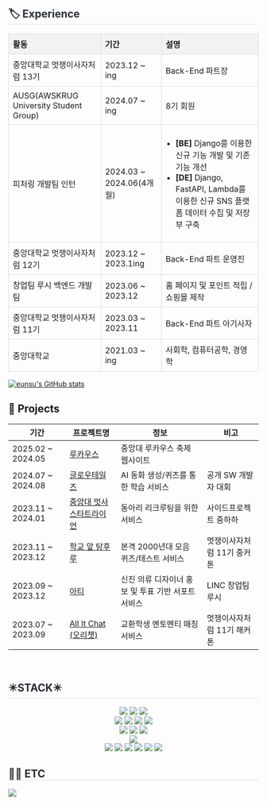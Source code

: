 <div align="left">
  <h2 style="border-bottom: 1px solid #d8dee4; color: #282d33;">🏷️ Experience</h2>
  <table style="width: 100%; border-collapse: collapse;">
    <tr style="background-color: #f2f2f2;">
      <th style="text-align: left; padding: 8px; border: 1px solid #ddd;">활동</th>
      <th style="text-align: left; padding: 8px; border: 1px solid #ddd;">기간</th>
      <th style="text-align: left; padding: 8px; border: 1px solid #ddd;">설명</th>
    </tr>
    <tr>
      <td style="padding: 8px; border: 1px solid #ddd;">중앙대학교 멋쟁이사자처럼 13기 </td>
      <td style="padding: 8px; border: 1px solid #ddd;">2023.12 ~ ing </td>
      <td style="padding: 8px; border: 1px solid #ddd;">Back-End 파트장 </td>
    </tr>
  <tr>
    <td style="padding: 8px; border: 1px solid #ddd;">AUSG(AWSKRUG University Student Group)</td>
    <td style="padding: 8px; border: 1px solid #ddd;">2024.07 ~ ing </td>
    <td style="padding: 8px; border: 1px solid #ddd;">8기 회원</td>
  </tr>
  <tr>
    <td style="padding: 8px; border: 1px solid #ddd;">피처링 개발팀 인턴</td>
    <td style="padding: 8px; border: 1px solid #ddd;">2024.03 ~ 2024.06(4개월)</td>
    <td style="padding: 8px; border: 1px solid #ddd;">
      <ul style="padding-left: 20px;">
        <li><strong>[BE]</strong> Django를 이용한 신규 기능 개발 및 기존 기능 개선</li>
        <li><strong>[DE]</strong> Django, FastAPI, Lambda를 이용한 신규 SNS 플랫폼 데이터 수집 및 저장부 구축</li>
      </ul>
    </td>
  </tr>
    <tr>
      <td style="padding: 8px; border: 1px solid #ddd;">중앙대학교 멋쟁이사자처럼 12기</td>
      <td style="padding: 8px; border: 1px solid #ddd;">2023.12 ~ 2023.1ing </td>
      <td style="padding: 8px; border: 1px solid #ddd;">Back-End 파트 운영진 </td>
    </tr>
    <tr>
      <td style="padding: 8px; border: 1px solid #ddd;">창업팀 루시 백엔드 개발팀</td>
      <td style="padding: 8px; border: 1px solid #ddd;">2023.06 ~ 2023.12 </td>
      <td style="padding: 8px; border: 1px solid #ddd;">홈 페이지 및 포인트 적립 / 쇼핑몰 제작</td>
    </tr>
    <tr>
      <td style="padding: 8px; border: 1px solid #ddd;">중앙대학교 멋쟁이사자처럼 11기</td>
      <td style="padding: 8px; border: 1px solid #ddd;">2023.03 ~ 2023.11 </td>
      <td style="padding: 8px; border: 1px solid #ddd;">Back-End 파트 아기사자</td>
    </tr>
    <tr>
      <td style="padding: 8px; border: 1px solid #ddd;">중앙대학교</td>
      <td style="padding: 8px; border: 1px solid #ddd;">2021.03 ~ ing </td>
      <td style="padding: 8px; border: 1px solid #ddd;">사회학, 컴퓨터공학, 경영학</td>
    </tr>
  </table>
</div>

    
[![eunsu's GitHub stats](https://github-readme-stats.vercel.app/api?username=eunsu02&hide=stars&theme=radical)](https://github.com/eunsu02/github-readme-stats)<br>

## 🔆 Projects
| 기간 | 프로젝트명 | 정보 | 비고 |
| ------------ | ------------- | ------------- | ------------- |
| 2025.02 ~ 2024.05 | [루카우스](https://github.com/LUCAUS2025/LUCAUS-server) | 중앙대 루카우스 축제 웹사이트 |  |
| 2024.07 ~ 2024.08 | [글로우테일즈](https://github.com/GlowTales/GlowTales-Server) | AI 동화 생성/퀴즈를 통한 학습 서비스 | 공개 SW 개발자 대회 |
| 2023.11 ~ 2024.01 | [중앙대 멋사 스타트라이언](https://github.com/cau-likelion-org/startlion-server) | 동아리 리크루팅을 위한 서비스 | 사이드프로젝트 중하하 |
| 2023.11 ~ 2023.12 | [학교 앞 탕후루](https://github.com/huru-huru/huruhuru-Client) | 본격 2000년대 모음 퀴즈/테스트 서비스 | 멋쟁이사자처럼 11기 중커톤 |
| 2023.09 ~ 2023.12 | [아티](https://github.com/Lucy-Arti/Arti-Client) | 신진 의류 디자이너 홍보 및 투표 기반 서포트 서비스| LINC 창업팀 루시 |
| 2023.07 ~ 2023.09 | [All It Chat (오리챗)](https://github.com/Team-All-It-Chat/AIC-Web) | 교환학생 멘토멘티 매칭 서비스 | 멋쟁이사자처럼 11기 해커톤|
<br>

<div align="left">
    <h2 style="border-bottom: 1px solid #d8dee4; color: #282d33;"> ✴️STACK✴️ </h2>
    <!-- 프레임워크 -->
    <div style="margin: 0 auto; text-align: center;" align="left">
        <img src="https://img.shields.io/badge/Spring Boot-6DB33F?style=for-the-badge&logo=Spring Boot&logoColor=white">
        <img src="https://img.shields.io/badge/Django-092E20?style=for-the-badge&logo=Django&logoColor=white">
        <img src="https://img.shields.io/badge/FastAPI-005571?style=for-the-badge&logo=fastapi&logoColor=white">
    </div>
    <!-- 데이터베이스 -->
    <div style="margin: 0 auto; text-align: center;" align="left">
        <img src="https://img.shields.io/badge/mysql-4479A1.svg?style=for-the-badge&logo=mysql&logoColor=white">
        <img src="https://img.shields.io/badge/postgres-%23316192.svg?style=for-the-badge&logo=postgresql&logoColor=white">
        <img src="https://img.shields.io/badge/sqlite-%2307405e.svg?style=for-the-badge&logo=sqlite&logoColor=white">
        <img src="https://img.shields.io/badge/Redis-DC382D?style=for-the-badge&logo=Redis&logoColor=white">
    </div>
    <!-- 클라우드 -->
    <div style="margin: 0 auto; text-align: center;" align="left">
        <img src="https://img.shields.io/badge/Amazon AWS-232F3E?style=for-the-badge&logo=Amazon AWS&logoColor=white">
        <img src="https://img.shields.io/badge/Amazon%20EC2-FF9900?style=for-the-badge&logo=Amazon%20EC2&logoColor=white">
        <img src="https://img.shields.io/badge/Amazon%20S3-569A31?style=for-the-badge&logo=Amazon%20S3&logoColor=white">
    </div>
    <!-- 기타 -->
    <div style="margin: 0 auto; text-align: center;" align="left">
        <img src="https://img.shields.io/badge/Celery-37814A?style=for-the-badge&logo=Celery&logoColor=white">
    </div>
    <!-- 도구 -->
    <div style="margin: 0 auto; text-align: center;" align="left">
        <img src="https://img.shields.io/badge/Git-F05032?style=for-the-badge&logo=Git&logoColor=white">
        <img src="https://img.shields.io/badge/Github-181717?style=for-the-badge&logo=Github&logoColor=white">
        <img src="https://img.shields.io/badge/Slack-4A154B?style=for-the-badge&logo=Slack&logoColor=white">
        <img src="https://img.shields.io/badge/Postman-FF6C37?style=for-the-badge&logo=postman&logoColor=white">
        <img src="https://img.shields.io/badge/-Swagger-%23Clojure?style=for-the-badge&logo=swagger&logoColor=white">
        <img src="https://img.shields.io/badge/jira-%230A0FFF.svg?style=for-the-badge&logo=jira&logoColor=white">
    </div>

</div>
    <div align= "left">
    <h2 style="border-bottom: 1px solid #d8dee4; color: #282d33;"> 🧑‍💻 ETC </h2>
</a>
    <div align= "left"> <a href=https://velog.io/@eunsu02> <img src="https://img.shields.io/badge/Velog-20C997?style=for-the-badge&logo=Velog&logoColor=white&link=https://velog.io/@eunsu02"> </a>
    </div><br>

